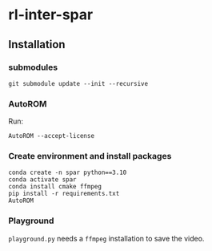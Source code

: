 # rl-inter-spar


## Installation

### submodules
```
git submodule update --init --recursive
```

### AutoROM
Run:
```
AutoROM --accept-license
```

### Create environment and install packages
```
conda create -n spar python==3.10
conda activate spar
conda install cmake ffmpeg
pip install -r requirements.txt
AutoROM
```

### Playground
`playground.py` needs a `ffmpeg` installation to save the video.


